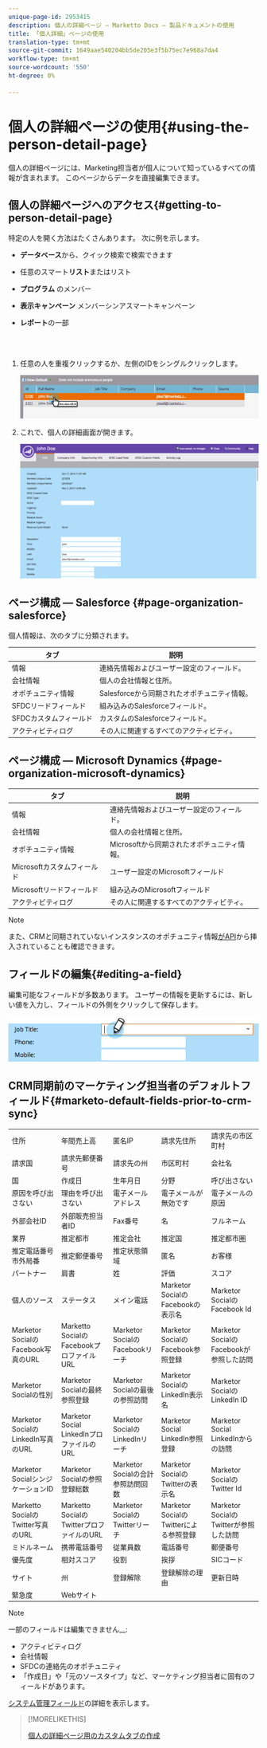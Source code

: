 ```yaml
---
unique-page-id: 2953415
description: 個人の詳細ページ — Marketto Docs — 製品ドキュメントの使用
title: 「個人詳細」ページの使用
translation-type: tm+mt
source-git-commit: 1649aae540204bb5de205e3f5b75ec7e968a7da4
workflow-type: tm+mt
source-wordcount: '550'
ht-degree: 0%

---
```



# 個人の詳細ページの使用{#using-the-person-detail-page}

個人の詳細ページには、Marketing担当者が個人について知っているすべての情報が含まれます。 このページからデータを直接編集できます。

## 個人の詳細ページへのアクセス{#getting-to-person-detail-page}

特定の人を開く方法はたくさんあります。 次に例を示します。

* **データベース**&#x200B;から、クイック検索で検索できます
* 任意のスマート&#x200B;**リスト**&#x200B;またはリスト
* **プログラム** のメンバー
* **表示キャンペーン** メンバーシンアスマートキャンペーン
* **レポート**の一部

   <br> 

1. 任意の人を重複クリックするか、左側のIDをシングルクリックします。

   ![](assets/one-1.png)

1. これで、個人の詳細画面が開きます。

   ![](assets/two-5.png)

## ページ構成 — Salesforce {#page-organization-salesforce}

個人情報は、次のタブに分類されます。

| タブ | 説明 |
|---|---|
| 情報 | 連絡先情報およびユーザー設定のフィールド。 |
| 会社情報 | 個人の会社情報と住所。 |
| オポチュニティ情報 | Salesforceから同期されたオポチュニティ情報。 |
| SFDCリードフィールド | 組み込みのSalesforceフィールド。 |
| SFDCカスタムフィールド | カスタムのSalesforceフィールド。 |
| アクティビティログ | その人に関連するすべてのアクティビティ。 |

## ページ構成 — Microsoft Dynamics {#page-organization-microsoft-dynamics}

| タブ | 説明 |
|---|---|
| 情報 | 連絡先情報およびユーザー設定のフィールド。 |
| 会社情報 | 個人の会社情報と住所。 |
| オポチュニティ情報 | Microsoftから同期されたオポチュニティ情報。 |
| Microsoftカスタムフィールド | ユーザー設定のMicrosoftフィールド |
| Microsoftリードフィールド | 組み込みのMicrosoftフィールド |
| アクティビティログ | その人に関連するすべてのアクティビティ。 |

>[!NOTE]
>
>また、CRMと同期されていないインスタンスのオポチュニティ情報[がAPI](http://developers.marketo.com/rest-api/lead-database/opportunities/)から挿入されていることも確認できます。

## フィールドの編集{#editing-a-field}

編集可能なフィールドが多数あります。 ユーザーの情報を更新するには、新しい値を入力し、フィールドの外側をクリックして保存します。

![](assets/image2015-2-27-11-3a14-3a2.png)

## CRM同期前のマーケティング担当者のデフォルトフィールド{#marketo-default-fields-prior-to-crm-sync}

|  |  |  |  |  |
|---|---|---|---|---|
| 住所 | 年間売上高 | 匿名IP | 請求先住所 | 請求先の市区町村 |
| 請求国 | 請求先郵便番号 | 請求先の州 | 市区町村 | 会社名 |
| 国 | 作成日 | 生年月日 | 分野 | 呼び出さない |
| 原因を呼び出さない | 理由を呼び出さない | 電子メールアドレス | 電子メールが無効です | 電子メールの原因 |
| 外部会社ID | 外部販売担当者ID | Fax番号 | 名 | フルネーム |
| 業界 | 推定都市 | 推定会社 | 推定国 | 推定都市圏 |
| 推定電話番号市外局番 | 推定郵便番号 | 推定状態領域 | 匿名 | お客様 |
| パートナー | 肩書 | 姓 | 評価 | スコア |
| 個人のソース | ステータス | メイン電話 | Marketor SocialのFacebookの表示名 | Marketor SocialのFacebook Id |
| Marketor SocialのFacebook写真のURL | Marketto SocialのFacebookプロファイルURL | Marketor SocialのFacebookリーチ | Marketor SocialのFacebook参照登録 | Marketor SocialのFacebookが参照した訪問 |
| Marketor Socialの性別 | Marketor Socialの最終参照登録 | Marketor Socialの最後の参照訪問 | Marketor SocialのLinkedIn表示名 | Marketor SocialのLinkedIn ID |
| Marketor SocialのLinkedIn写真のURL | Marketor Social LinkedInプロファイルのURL | Marketor SocialのLinkedInリーチ | Marketor Social LinkedIn参照登録 | Marketor Social LinkedInからの訪問 |
| Marketor SocialシンジケーションID | Marketor Socialの参照登録総数 | Marketor Socialの合計参照訪問回数 | Marketor SocialのTwitterの表示名 | Marketor SocialのTwitter Id |
| Marketto SocialのTwitter写真のURL | Marketto SocialのTwitterプロファイルのURL | Marketor SocialのTwitterリーチ | Marketor SocialのTwitterによる参照登録 | Marketor SocialのTwitterが参照した訪問 |
| ミドルネーム | 携帯電話番号 | 従業員数 | 電話番号 | 郵便番号 |
| 優先度 | 相対スコア | 役割 | 挨拶 | SICコード |
| サイト | 州 | 登録解除 | 登録解除の理由 | 更新日時 |
| 緊急度 | Webサイト |  |  |  |

>[!NOTE]
>
>一部のフィールドは編集できません&#x200B;__:
>
>* アクティビティログ
>* 会社情報
>* SFDCの連絡先のオポチュニティ
>* 「作成日」や「元のソースタイプ」など、マーケティング担当者に固有のフィールドがあります。

>
>
[システム管理フィールド](/help/marketo/product-docs/administration/field-management/understanding-system-managed-fields.md)の詳細を表示します。

>[!MORELIKETHIS]
>
>[個人の詳細ページ用のカスタムタブの作成](/help/marketo/product-docs/administration/settings/creating-a-custom-tab-for-the-person-detail-page.md)
